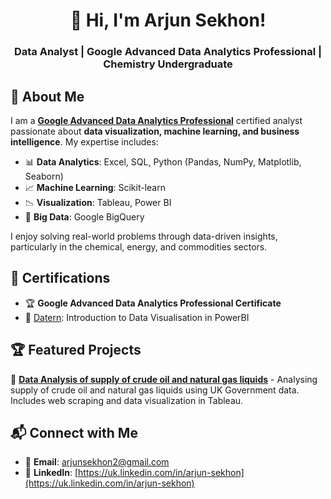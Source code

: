 <h1 align="center">👋 Hi, I'm Arjun Sekhon!</h1>
<h3 align="center">Data Analyst | Google Advanced Data Analytics Professional | Chemistry Undergraduate</h3>

## 🚀 About Me
I am a **[Google Advanced Data Analytics Professional](https://www.coursera.org/professional-certificates/google-advanced-data-analytics)** certified analyst passionate about **data visualization, machine learning, and business intelligence**. My expertise includes:
- 📊 **Data Analytics**: Excel, SQL, Python (Pandas, NumPy, Matplotlib, Seaborn)
- 📈 **Machine Learning**: Scikit-learn
- 📉 **Visualization**: Tableau, Power BI
- 💾 **Big Data**: Google BigQuery

I enjoy solving real-world problems through data-driven insights, particularly in the chemical, energy, and commodities sectors.

## 🎯 Certifications
- 🏆 **Google Advanced Data Analytics Professional Certificate**
- 📜 [Datern](https://datern.co.uk/): Introduction to Data Visualisation in PowerBI

## 🏆 Featured Projects
🔹 **[Data Analysis of supply of crude oil and natural gas liquids](https://github.com/arjunsekhon/uk_govt_energy_analysis)** - Analysing supply of crude oil and natural gas liquids using UK Government data. Includes web scraping and data visualization in Tableau.

## 📬 Connect with Me
- 📧 **Email**: arjunsekhon2@gmail.com
- 💼 **LinkedIn**: [https://uk.linkedin.com/in/arjun-sekhon](https://uk.linkedin.com/in/arjun-sekhon)
